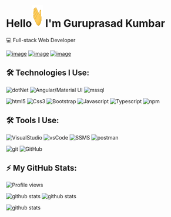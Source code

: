 <h1>Hello<img src="https://raw.githubusercontent.com/ABSphreak/ABSphreak/master/gifs/Hi.gif" width="30px" height="60px"> I'm Guruprasad Kumbar</h1>

💻 Full-stack Web Developer

[![image](https://img.shields.io/badge/Guruprasad_Kumbar-333?style=flat&logo=github&logoColor=white&link=https://github.com/Guruprasad489)](https://github.com/Guruprasad489)
[![image](https://img.shields.io/badge/guruprasadk.dev@gmail.com-D14836?style=flat&logo=gmail&logoColor=white&link=mailto:guruprasadk.dev@gmail.com)](mailto:guruprasadk.dev@gmail.com)
[![image](https://img.shields.io/badge/Guruprasad489-1DA1F2?style=flat&logo=twitter&logoColor=white&link=https://twitter.com/Guruprasad489)](https://twitter.com/Guruprasad489)

## 🛠️ Technologies I Use:

<p>
<img alt="dotNet" src="https://img.shields.io/badge/.NET-563D7C?style=flat&logo=dotnet&logoColor=white"  height="25px"/> 
<img alt="Angular/Material UI" src="https://img.shields.io/badge/Angular/Material--UI-0081CB?style=flat&logo=angular&logoColor=white" height="25px"/> 
<img alt="mssql" src="https://img.shields.io/badge/MS_SQL-333?style=flat&logo=sql&logoColor=white" height="25px"/> 
</p>
<p>
<img alt="html5" src="https://img.shields.io/badge/HTML5-E34F26?style=flat&logo=html5&logoColor=white" height="25px"/> 
<img alt="Css3" src="https://img.shields.io/badge/CSS3-1572B6?style=flat&logo=css3&logoColor=white" height="25px"/> 
<img alt="Bootstrap" src="https://img.shields.io/badge/Bootstrap-563D7C?style=flat&logo=bootstrap&logoColor=white" height="25px"/> 
<img alt="Javascript" src="https://img.shields.io/badge/JavaScript-323330?style=flat&logo=javascript&logoColor=F7DF1E"  height="25px"/> 
<img alt="Typescript" src="https://img.shields.io/badge/TypeScript-333?style=flat&logo=typescript&logoColor=007acc"  height="25px"/> 
<!-- <img alt="Nodejs" src="https://img.shields.io/badge/-Nodejs-43853d?style=flat&logo=Node.js&logoColor=white"  height="25px"/> -->  
<img alt="npm" src="https://img.shields.io/badge/NPM-%23000000.svg?style=flat&logo=npm&logoColor=white" height="25px"/> 
</p>


## 🛠️ Tools I Use:

<p>
 <img alt="VisualStudio" src="https://img.shields.io/badge/-Visual_Studio-white?style=flat&logo=VisualStudio&logoColor=563D7C" height="25px"/>
 <img alt="vsCode" src="https://img.shields.io/badge/-VS_Code-white?style=flat&logo=visualstudiocode&logoColor=0081CB" height="25px"/>
 <img alt="SSMS" src="https://img.shields.io/badge/-SSMS-FFFF00?style=flat&logo=mssql&logoColor=FFFF00" height="25px"/>
 <img alt="postman" src="https://img.shields.io/badge/-Postman-F05032?style=flat&logo=postman&logoColor=white" height="25px"/>
</p>
<p>
 <img alt="git" src="https://img.shields.io/badge/-Git-F05032?style=flat&logo=git&logoColor=white" height="25px"/>
 <img alt="GitHub" src="https://img.shields.io/badge/-GitHub-333?style=flat&logo=github&logoColor=white" height="25px"/>
</p>


## ⚡ My GitHub Stats:

![Profile views](https://komarev.com/ghpvc/?username=Guruprasad489&label=PROFILE+VIEWS&style=flat&color=04AA6D)

![github stats](https://github-readme-stats.vercel.app/api/top-langs/?username=Guruprasad489)
![github stats](https://github-readme-stats.vercel.app/api?username=Guruprasad489&show_icons=true&hide_border=true) 

<!-- ![github stats](https://github-profile-summary-cards.vercel.app/api/cards/profile-details?username=Guruprasad489&theme=vue) -->

<!-- <img src="https://github-readme-stats.vercel.app/api?username=Guruprasad489&&show_icons=true&title_color=ffffff&icon_color=bb2acf&text_color=daf7dc&bg_color=151515"> -->

<!-- ![github stats](https://github-readme-streak-stats.herokuapp.com/?user=Guruprasad489&show_icons=true&hide_border=true)
 -->
![github stats](https://activity-graph.herokuapp.com/graph?username=Guruprasad489&theme=minimal)

